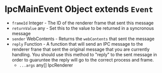 # IpcMainEvent Object extends `Event`

* `frameId` Integer - The ID of the renderer frame that sent this message
* `returnValue` any - Set this to the value to be returned in a syncronous message
* `sender` WebContents - Returns the `webContents` that sent the message
* `reply` Function - A function that will send an IPC message to the renderer frane that sent the original message that you are currently handling.  You should use this method to "reply" to the sent message in order to guaruntee the reply will go to the correct process and frame.
  * `...args` any[]
IpcRenderer